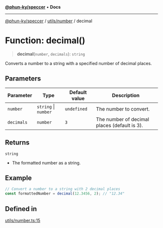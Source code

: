 [**@phun-ky/speccer**](../../../README.md) • **Docs**

***

[@phun-ky/speccer](../../../README.md) / [utils/number](../README.md) / decimal

# Function: decimal()

> **decimal**(`number`, `decimals`): `string`

Converts a number to a string with a specified number of decimal places.

## Parameters

| Parameter | Type | Default value | Description |
| ------ | ------ | ------ | ------ |
| `number` | `string` \| `number` | `undefined` | The number to convert. |
| `decimals` | `number` | `3` | The number of decimal places (default is 3). |

## Returns

`string`

- The formatted number as a string.

## Example

```ts
// Convert a number to a string with 2 decimal places
const formattedNumber = decimal(12.3456, 2); // "12.34"
```

## Defined in

[utils/number.ts:15](https://github.com/phun-ky/speccer/blob/main/src/utils/number.ts#L15)
